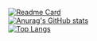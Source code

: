[![Readme Card](https://github-readme-stats.vercel.app/api/pin/?username=anuraghazra&repo=github-Side-Projects&theme=tokyonight)](https://github.com/anuraghazra/github-readme-stats)
<br>
[![Anurag's GitHub stats](https://github-readme-stats.vercel.app/api?username=DnzGus&theme=tokyonight&count_private=true&show_icons=true)](https://github.com/DnzGus/github-readme-stats)
<br>
[![Top Langs](https://github-readme-stats.vercel.app/api/top-langs/?username=anuraghazra&layout=compact&theme=tokyonight)](https://github.com/anuraghazra/github-readme-stats)
